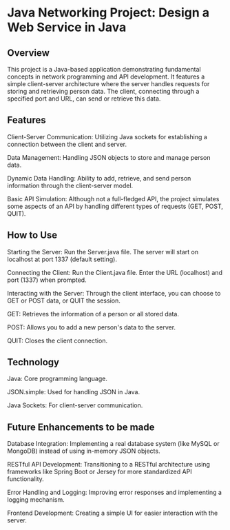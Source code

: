# Java Networking Project: Design a Web Service in Java
## Overview
This project is a Java-based application demonstrating fundamental concepts in network programming and API development. It features a simple client-server architecture where the server handles requests for storing and retrieving person data. The client, connecting through a specified port and URL, can send or retrieve this data.

## Features
Client-Server Communication: Utilizing Java sockets for establishing a connection between the client and server.

Data Management: Handling JSON objects to store and manage person data.

Dynamic Data Handling: Ability to add, retrieve, and send person information through the client-server model.

Basic API Simulation: Although not a full-fledged API, the project simulates some aspects of an API by handling different types of requests (GET, POST, QUIT).
## How to Use
Starting the Server:
Run the Server.java file.
The server will start on localhost at port 1337 (default setting).

Connecting the Client:
Run the Client.java file.
Enter the URL (localhost) and port (1337) when prompted.

Interacting with the Server:
Through the client interface, you can choose to GET or POST data, or QUIT the session.

GET: Retrieves the information of a person or all stored data.

POST: Allows you to add a new person's data to the server.

QUIT: Closes the client connection.
## Technology
Java: Core programming language.

JSON.simple: Used for handling JSON in Java.

Java Sockets: For client-server communication.
## Future Enhancements to be made
Database Integration: Implementing a real database system (like MySQL or MongoDB) instead of using in-memory JSON objects.

RESTful API Development: Transitioning to a RESTful architecture using frameworks like Spring Boot or Jersey for more standardized API functionality.

Error Handling and Logging: Improving error responses and implementing a logging mechanism.

Frontend Development: Creating a simple UI for easier interaction with the server.
